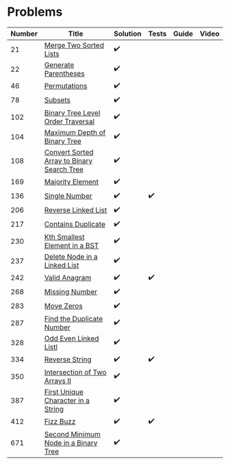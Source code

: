 # Problems

| Number | Title                                                                                                                               | Solution           | Tests              | Guide | Video |
| ------ | ----------------------------------------------------------------------------------------------------------------------------------- | ------------------ | ------------------ | ----- | ----- |
| 21     | [Merge Two Sorted Lists](https://leetcode.com/problems/merge-two-sorted-lists/submissions/1)                                        | :heavy_check_mark: |                    |       |       |
| 22     | [Generate Parentheses](https://leetcode.com/problems/generate-parentheses/description/)                                             | :heavy_check_mark: |                    |       |       |
| 46     | [Permutations](https://leetcode.com/problems/permutations/description/)                                                             | :heavy_check_mark: |                    |       |       |
| 78     | [Subsets](https://leetcode.com/problems/subsets/description/)                                                                       | :heavy_check_mark: |                    |       |       |
| 102    | [Binary Tree Level Order Traversal](https://leetcode.com/problems/binary-tree-level-order-traversal/description/)                   | :heavy_check_mark: |                    |       |       |
| 104    | [Maximum Depth of Binary Tree](https://leetcode.com/problems/single-number/description/)                                            | :heavy_check_mark: |                    |       |       |
| 108    | [Convert Sorted Array to Binary Search Tree](https://leetcode.com/problems/convert-sorted-array-to-binary-search-tree/description/) | :heavy_check_mark: |                    |       |       |
| 169    | [Majority Element](https://leetcode.com/problems/majority-element/description/)                                                     | :heavy_check_mark: |                    |       |       |
| 136    | [Single Number](https://leetcode.com/problems/single-number/description/)                                                           | :heavy_check_mark: | :heavy_check_mark: |       |       |
| 206    | [Reverse Linked List](https://leetcode.com/problems/reverse-linked-list/description/)                                               | :heavy_check_mark: |                    |       |       |
| 217    | [Contains Duplicate](https://leetcode.com/problems/contains-duplicate/hints/)                                                       | :heavy_check_mark: |                    |       |       |
| 230    | [Kth Smallest Element in a BST](https://leetcode.com/problems/kth-smallest-element-in-a-bst/description/)                           | :heavy_check_mark: |                    |       |       |
| 237    | [Delete Node in a Linked List](https://leetcode.com/problems/delete-node-in-a-linked-list/description/)                             | :heavy_check_mark: |                    |       |       |
| 242    | [Valid Anagram](https://leetcode.com/problems/valid-anagram/description/)                                                           | :heavy_check_mark: | :heavy_check_mark: |       |       |
| 268    | [Missing Number](https://leetcode.com/problems/missing-number/description/)                                                         | :heavy_check_mark: |                    |       |       |
| 283    | [Move Zeros](https://leetcode.com/problems/move-zeroes/description/)                                                                | :heavy_check_mark: |                    |       |       |
| 287    | [Find the Duplicate Number](https://leetcode.com/problems/find-the-duplicate-number/description/)                                   | :heavy_check_mark: |                    |       |       |
| 328    | [Odd Even Linked Listl](https://leetcode.com/problems/odd-even-linked-list/description/)                                            | :heavy_check_mark: |                    |       |       |
| 334    | [Reverse String](https://leetcode.com/problems/reverse-string/description/)                                                         | :heavy_check_mark: | :heavy_check_mark: |       |       |
| 350    | [Intersection of Two Arrays II](https://leetcode.com/problems/intersection-of-two-arrays-ii/description/)                           | :heavy_check_mark: |                    |       |       |
| 387    | [First Unique Character in a String](https://leetcode.com/problems/first-unique-character-in-a-string/description/)                 | :heavy_check_mark: |                    |       |       |
| 412    | [Fizz Buzz](https://leetcode.com/problems/fizz-buzz/description/)                                                                   | :heavy_check_mark: | :heavy_check_mark: |       |       |
| 671    | [Second Minimum Node in a Binary Tree](https://leetcode.com/problems/second-minimum-node-in-a-binary-tree/description/)             | :heavy_check_mark: |                    |       |       |


